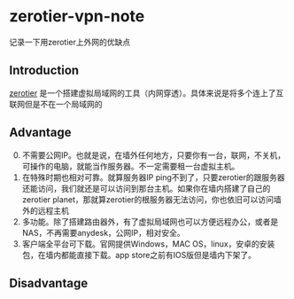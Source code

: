 # zerotier-vpn-note
记录一下用zerotier上外网的优缺点

## Introduction
[zerotier](https://www.zerotier.com/) 是一个搭建虚拟局域网的工具（内网穿透）。具体来说是将多个连上了互联网但是不在一个局域网的

## Advantage
0. 不需要公网IP。也就是说，在墙外任何地方，只要你有一台，联网，不关机，可操作的电脑，就能当作服务器。不一定需要租一台虚拟主机。
1. 在特殊时期也相对可靠。就算服务器IP ping不到了，只要zerotier的跟服务器还能访问，我们就还是可以访问到那台主机。如果你在墙内搭建了自己的zerotier planet，那就算zerotier的根服务器无法访问，你也依旧可以访问墙外的远程主机
2. 多功能。除了搭建路由器外，有了虚拟局域网也可以方便远程办公，或者是NAS，不再需要anydesk，公网IP，相对安全。
3. 客户端全平台可下载。官网提供Windows，MAC OS，linux，安卓的安装包，在墙内都能直接下载。app store之前有IOS版但是墙内下架了。

## Disadvantage

